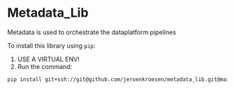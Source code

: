 # Metadata_Lib
Metadata is used to orchestrate the dataplatform pipelines

To install this library using `pip`:
1. USE A VIRTUAL ENV!
2. Run the command:

```bash
pip install git+ssh://git@github.com/jeroenkroesen/metadata_lib.git@main
```
